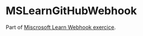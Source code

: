 # MSLearnGitHubWebhook

Part of [Miscrosoft Learn Webhook exercice](https://docs.microsoft.com/en-us/learn/modules/monitor-github-events-with-a-function-triggered-by-a-webhook/5-exercise-setup-webhook-for-github-repo).
